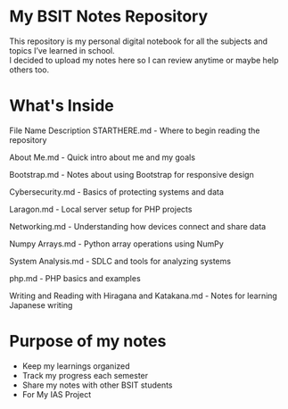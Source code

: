 # My BSIT Notes Repository

This repository is my personal digital notebook for all the subjects and topics I’ve learned in school.  
I decided to upload my notes here so I can review anytime or maybe help others too.

# What's Inside

 File Name  Description 
 STARTHERE.md - Where to begin reading the repository
 
 About Me.md - Quick intro about me and my goals 
 
 Bootstrap.md - Notes about using Bootstrap for responsive design 
 
 Cybersecurity.md - Basics of protecting systems and data 
 
 Laragon.md - Local server setup for PHP projects 
 
 Networking.md - Understanding how devices connect and share data
 
 Numpy Arrays.md - Python array operations using NumPy 
 
 System Analysis.md - SDLC and tools for analyzing systems 
 
 php.md - PHP basics and examples 
 
 Writing and Reading with Hiragana and Katakana.md - Notes for learning Japanese writing 

# Purpose of my notes

- Keep my learnings organized
- Track my progress each semester
- Share my notes with other BSIT students
- For My IAS Project

